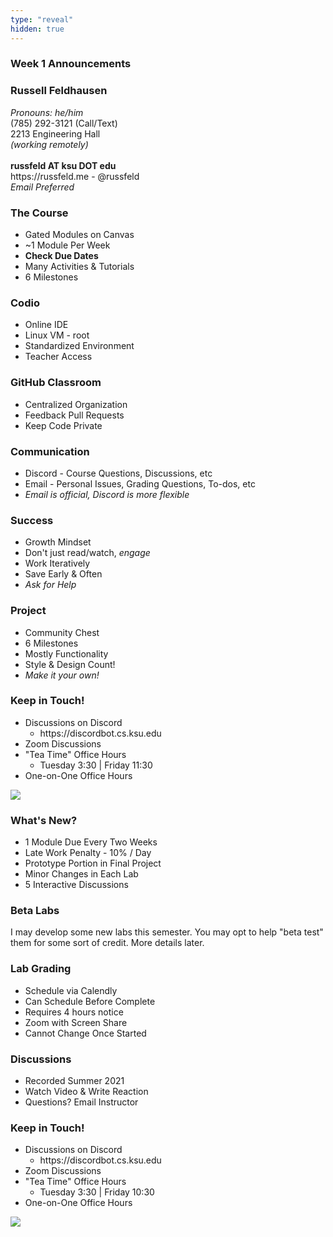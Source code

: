 ```yaml
---
type: "reveal"
hidden: true
---
```


<section>
	<h3>Week 1 Announcements</h3>
</section>
<section>
	<h3>Russell Feldhausen</h3>
	<p>
	  <i>Pronouns: he/him</i><br>
		(785) 292-3121 (Call/Text)<br>
		2213 Engineering Hall<br>
		<i>(working remotely)</i><br>
		<br>
		<b>russfeld AT ksu DOT edu</b><br>
		https://russfeld.me  -  @russfeld<br>
		<i>Email Preferred</i>
	</p>
</section>
<section>
	<h3>The Course</h3>
	<ul>
		<li>Gated Modules on Canvas</li>
		<li>~1 Module Per Week</li>
		<li><b>Check Due Dates</b></li>
		<li>Many Activities & Tutorials</li>
		<li>6 Milestones</li>
	</ul>
</section>
<section>
	<h3>Codio</h3>
	<ul>
		<li>Online IDE</li>
		<li>Linux VM - root</li>
		<li>Standardized Environment</li>
		<li>Teacher Access</li>
	</ul>
</section>
<section>
	<h3>GitHub Classroom</h3>
	<ul>
		<li>Centralized Organization</li>
		<li>Feedback Pull Requests</li>
		<li>Keep Code Private</li>
	</ul>
</section>
<section>
	<h3>Communication</h3>
	<ul>
		<li>Discord - Course Questions, Discussions, etc</li>
		<li>Email - Personal Issues, Grading Questions, To-dos, etc</li>
		<li><i>Email is official, Discord is more flexible</i></li>
	</ul>
</section>
<section>
	<h3>Success</h3>
	<ul>
		<li>Growth Mindset</li>
		<li>Don't just read/watch, <i>engage</i></li>
		<li>Work Iteratively</li>
		<li>Save Early & Often</li>
		<li><i>Ask for Help</i></li>
	</ul>
</section>
<section>
	<h3>Project</h3>
	<ul>
		<li>Community Chest</li>
		<li>6 Milestones</li>
		<li>Mostly Functionality</li>
		<li>Style & Design Count!</li>
		<li><i>Make it your own!</i></li>
	</ul>
</section>
<section>
	<h3>Keep in Touch!</h3>
	<ul>
	  <li>Discussions on Discord<ul>
	  <li>https://discordbot.cs.ksu.edu</li>
	  </ul></li>
	  <li>Zoom Discussions</li>
	  <li>"Tea Time" Office Hours<ul>
	  <li>Tuesday 3:30 | Friday 11:30</li>
	  </ul></li>
	  <li>One-on-One Office Hours</li>
	</ul>
</section>
<section>
  <img class="stretch" src="https://media.giphy.com/media/j1Xyt3DHfJcmk/giphy.gif">
</section>













<section>
	<h3>What's New?</h3>
	<ul>
	  <li>1 Module Due Every Two Weeks</li>
	  <li>Late Work Penalty - 10% / Day</li>
	  <li>Prototype Portion in Final Project</li>
	  <li>Minor Changes in Each Lab</li>
	  <li>5 Interactive Discussions</li>
	</ul>
</section>
<section>
	<h3>Beta Labs</h3>
	<p>I may develop some new labs this semester. You may opt to help "beta test" them for some sort of credit. More details later.</p>
</section>
<section>
	<h3>Lab Grading</h3>
	<ul>
		<li>Schedule via Calendly</li>
		<li>Can Schedule Before Complete</li>
		<li>Requires 4 hours notice</li>
		<li>Zoom with Screen Share</li>
		<li>Cannot Change Once Started</li>
	</ul>
</section>
<section>
	<h3>Discussions</h3>
	<ul>
	  <li>Recorded Summer 2021</li>
	  <li>Watch Video & Write Reaction</li>
	  <li>Questions? Email Instructor</li>
	</ul>
</section>
<section>
	<h3>Keep in Touch!</h3>
	<ul>
	  <li>Discussions on Discord<ul>
	  <li>https://discordbot.cs.ksu.edu</li>
	  </ul></li>
	  <li>Zoom Discussions</li>
	  <li>"Tea Time" Office Hours<ul>
	  <li>Tuesday 3:30 | Friday 10:30</li>
	  </ul></li>
	  <li>One-on-One Office Hours</li>
	</ul>
</section>
<section>
  <img class="stretch" src="https://media.giphy.com/media/j1Xyt3DHfJcmk/giphy.gif">
</section>